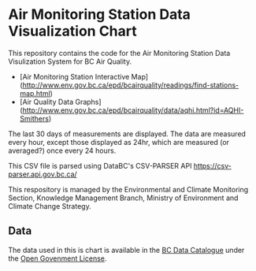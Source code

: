# Air Monitoring Station Data Visualization Chart
This repository contains the code for the Air Monitoring Station Data Visulization System for BC Air Quality.
* [Air Monitoring Station Interactive Map] (http://www.env.gov.bc.ca/epd/bcairquality/readings/find-stations-map.html)
* [Air Quality Data Graphs] (http://www.env.gov.bc.ca/epd/bcairquality/data/aqhi.html?id=AQHI-Smithers)

The last 30 days of measurements are displayed. The data are measured every hour, except those displayed as 24hr, which are measured (or averaged?) once every 24 hours. 

This CSV file is parsed using DataBC's CSV-PARSER API https://csv-parser.api.gov.bc.ca/

This respository is managed by the Environmental and Climate Monitoring Section, Knowledge Management Branch, Ministry of Environment and Climate Change Strategy.


## Data

The data used in this is chart is available in the [BC Data Catalogue](https://catalogue.data.gov.bc.ca/dataset/01867404-ba2a-470e-94b7-0604607cfa30) under the [Open Govenment License](https://www2.gov.bc.ca/gov/content/data/open-data/open-government-license-bc).

